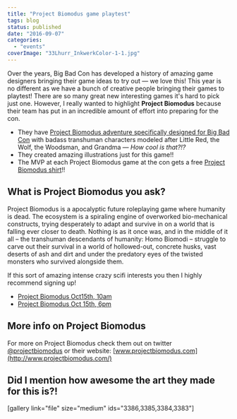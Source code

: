 ```yaml
---
title: "Project Biomodus game playtest"
tags: blog
status: published
date: "2016-09-07"
categories: 
  - "events"
coverImage: "33Lhurr_InkwerkColor-1-1.jpg"
---
```


Over the years, Big Bad Con has developed a history of amazing game designers bringing their game ideas to try out — we love this! This year is no different as we have a bunch of creative people bringing their games to playtest! There are so many great new interesting games it's hard to pick just one. However, I really wanted to highlight **Project Biomodus** because their team has put in an incredible amount of effort into preparing for the con.

- They have [Project Biomodus adventure specifically designed for Big Bad Con](http://www.projectbiomodus.com/bigbadcon2016/) with badass transhuman characters modeled after Little Red, the Wolf, the Woodsman, and Grandma — _How cool is that?!?_
- They created amazing illustrations just for this game!!
- The MVP at each Project Biomodus game at the con gets a free [Project Biomodus shirt](http://www.designbyhumans.com/shop/ProjectBiomodus/)!!

## What is Project Biomodus you ask?

Project Biomodus is a apocalyptic future roleplaying game where humanity is dead. The ecosystem is a spiraling engine of overworked bio-mechanical constructs, trying desperately to adapt and survive in on a world that is falling ever closer to death. Nothing is as it once was, and in the middle of it all – the transhuman descendants of humanity: Homo Biomodi – struggle to carve out their survival in a world of hollowed-out, concrete husks, vast deserts of ash and dirt and under the predatory eyes of the twisted monsters who survived alongside them.

If this sort of amazing intense crazy scifi interests you then I highly recommend signing up!

- [Project Biomodus Oct15th, 10am](http://www.bigbadcon.com/events/project-biomodus/)
- [Project Biomodus Oct 15th, 6pm](http://www.bigbadcon.com/events/project-biomodus-2/)

## More info on Project Biomodus

For more on Project Biomodus check them out on twitter [@projectbiomodus](https://twitter.com/ProjectBiomodus) or their website: [www.projectbiomodus.com](http://www.projectbiomodus.com/)

## Did I mention how awesome the art they made for this is?!

\[gallery link="file" size="medium" ids="3386,3385,3384,3383"\]
